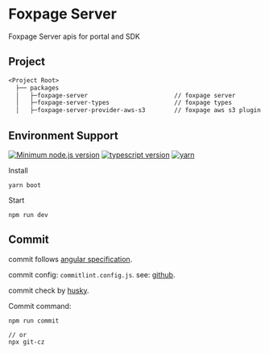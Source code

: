 # Foxpage Server

Foxpage Server apis for portal and SDK

## Project

```txt
<Project Root>
  ├── packages
  │   ├─foxpage-server                        // foxpage server
  │   ├─foxpage-server-types                  // foxpage types
  │   ├─foxpage-server-provider-aws-s3        // foxpage aws s3 plugin
```

## Environment Support

[![Minimum node.js version](https://img.shields.io/badge/node-%3E%3D14.15.1-brightgreen)](https://img.shields.io/badge/node-%3E%3D14.15.1-brightgreen) [![typescript version](https://img.shields.io/badge/typescript-%3E%3D4.0.0-brightgreen)](https://img.shields.io/badge/typescript-%3E%3D4.0.0-brightgreen) [![yarn](https://img.shields.io/badge/yarn-1.22.5-blue)](https://img.shields.io/badge/yarn-1.22.5-blue)

Install

```
yarn boot
```

Start

```
npm run dev
```

## Commit

commit follows [angular specification](https://github.com/angular/angular/blob/master/CONTRIBUTING.md).

commit config: `commitlint.config.js`. see: [github](https://github.com/conventional-changelog/commitlint).

commit check by [husky](https://github.com/typicode/husky).

Commit command:

```shell
npm run commit

// or
npx git-cz
```
